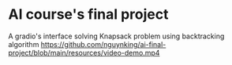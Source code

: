 # AI course's final project
A gradio's interface solving Knapsack problem using backtracking algorithm
https://github.com/nguynking/ai-final-project/blob/main/resources/video-demo.mp4
